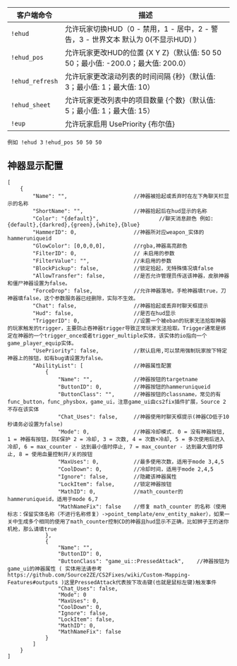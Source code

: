 | 客户端命令 | 描述 |
| --- | --- |
| `!ehud` | 允许玩家切换HUD（0 - 禁用，1 - 居中，2 - 警告，3 - 世界文本         默认为 0(不显示HUD) ） |
| `!ehud_pos` | 允许玩家更改HUD的位置 {X Y Z}（默认值: 50 50 50；最小值: -200.0；最大值: 200.0） |
| `!ehud_refresh` | 允许玩家更改滚动列表的时间间隔 {秒}（默认值: 3；最小值: 1；最大值: 10） |
| `!ehud_sheet` | 允许玩家更改列表中的项目数量 {个数}（默认值: 5；最小值: 1；最大值: 15） |
| `!eup` | 允许玩家启用 UsePriority {布尔值} |

`例如 !ehud 3`
`!ehud_pos 50 50 50`

## 神器显示配置
```
[
	{
		"Name": "",						//神器被拾起或丢弃时在左下角聊天栏显示的名称
		"ShortName": "",				//神器拾起后在hud显示的名称
		"Color": "{default}",					//聊天消息颜色 例如:{default},{darkred},{green},{white},{blue}
		"HammerID": 0,					//神器所对应weapon_实体的hammeruniqueid
		"GlowColor": [0,0,0,0],			//rgba,神器高亮颜色
		"FilterID": 0,					// 未启用的参数
		"FilterValue": "",				//未启用的参数
		"BlockPickup": false,			//锁定拾起，无特殊情况填false
		"AllowTransfer": false,			//是否允许管理员传送该神器，皮肤神器和僵尸神器设置为false。
		"ForceDrop": false,				//允许神器落地，手枪神器填true，刀神器填false，这个参数服务器已经删除，实际不生效。
		"Chat": false,					//神器拾起或丢弃时聊天框提示
		"Hud": false,					//是否在hud显示
		"TriggerID": 0,					//设置一个被eban的玩家无法拾取神器的玩家触发的trigger，主要防止吞神器trigger导致正常玩家无法拾取。Trigger通常是绑定在神器的一个trigger_once或者trigger_multiple实体，该实体的io指向一个game_player_equip实体。
		"UsePriority": false,			//默认启用,可以禁用强制玩家按下特定神器上的按钮，如有bug请设置为false。
		"AbilityList": [				//神器属性配置
			{
				"Name": "",				//神器按钮的targetname
				"ButtonID": 0,			//神器按钮的hammeruniqueid
				"ButtonClass": "",		//神器按钮的classname，常见的有func_button，func_physbox，game_ui，注意game_ui由cs2fix插件扩展，Source 2不存在该实体
				"Chat_Uses": false,		//神器使用时聊天框提示(神器CD低于10秒请务必设置为false)
				"Mode": 0,				//神器冷却模式. 0 = 没有神器按钮, 1 = 神器有按钮，防E保护 2 = 冷却, 3 = 次数, 4 = 次数+冷却, 5 = 多次使用后进入冷却, 6 = max_counter - 达到最小值时停止, 7 = max_counter - 达到最大值时停止, 8 = 使用血量控制开/关的按钮
				"MaxUses": 0,			//最多使用次数，适用于mode 3,4,5
				"CoolDown": 0,			//冷却时间，适用于mode 2,4,5
				"Ignore": false,		//隐藏该神器属性
				"LockItem": false,		//锁定神器按钮
				"MathID": 0,			//math_counter的hammeruniqueid，适用于mode 6,7
				"MathNameFix": false	//修复 math_counter 的名称（使用标志：保留实体名称（不进行名称修复）->point_template/env_entity_maker），如果一关中生成多个相同的使用了math_counter控制CD的神器且hud显示不正确，比如狮子王的迷你机枪，那么请填true
			},
			{
				"Name": "",
				"ButtonID": 0,
				"ButtonClass": "game_ui::PressedAttack",	//神器按钮为game_ui的神器属性 ( 实体用法请参考 https://github.com/Source2ZE/CS2Fixes/wiki/Custom-Mapping-Features#outputs )这里PressedAttack代表按下攻击键(也就是鼠标左键)触发事件
				"Chat_Uses": false,
				"Mode": 0
				"MaxUses": 0,
				"CoolDown": 0,
				"Ignore": false,
				"LockItem": false,
				"MathID": 0,
				"MathNameFix": false
			}
		]
	}
]
```
